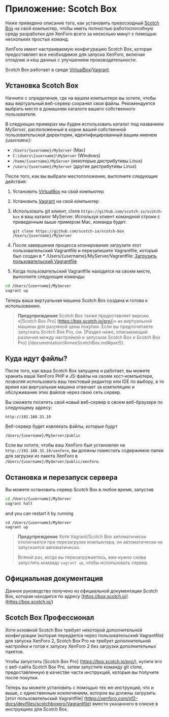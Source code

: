 # <a name="part0"></a>Приложение: Scotch Box
Ниже приведено описание того, как установить превосходный [Scotch Box](https://box.scotch.io/) на свой компьютер, чтобы иметь полностью работоспособную среду разработки для XenForo всего за несколько минут с помощью нескольких простых команд.

XenForo имеет настраиваемую конфигурацию Scotch Box, которая предоставляет все необходимое для запуска XenForo, включая отладчик и кеш данных с улучшением производительности.

Scotch Box работает в среде [VirtualBox](https://www.virtualbox.org/)/[Vagrant](https://www.vagrantup.com/).

## <a name="part1"></a>Установка Scotch Box
Начните с определения, где на вашем компьютере вы хотите, чтобы ваш виртуальный веб-сервер сохранял свои файлы. Рекомендуется выбрать место в домашнем каталоге вашего собственного пользователя.

В следующих примерах мы будем использовать каталог под названием *MyServer*, расположенный в корне вашей собственной пользовательской директории, идентифицированный вашим именем *{username}*:

* `/Users/{username}/MyServer` (Mac)
* `C:\Users\{username}\MyServer` (Windows)
* `/home/{username}/MyServer` (некоторые дистрибутивы Linux)
* `/users/{username}/MyServer` (другие дистрибутивы Linux)

После того, как вы выбрали местоположение, выполните следующие действия:

1. Установить [VirtualBox](https://www.virtualbox.org/) на свой компьютер
2. Установить [Vagrant](https://www.vagrantup.com/) на свой компьютер
3. Использовать git клиент, clone `https://github.com/scotch-io/scotch-box` в ваш каталог MyServer. Используя клиент командной строки с приведенным выше примером Mac, команда будет:

   `git clone https://github.com/scotch-io/scotch-box /Users/{username}/MyServer`

4. После завершения процесса клонирования загрузите этот пользовательский Vagrantfile и перезапишите Vagrantfile, который был создан в * /Users/{username}/MyServer/Vagrantfile: [Загрузить пользовательский Vagrantfile](https://xenforo.com/xf2-docs/dev/files/scotchbox/Vagrantfile).

5. Когда пользовательский Vagrantfile находится на своем месте, выполните следующие команды:
```bash
cd /Users/{username}/MyServer
vagrant up
```

Теперь ваша виртуальная машина Scotch Box создана и готова к использованию.

> **Предупреждение**
> Scotch Box также предоставляет версию «[Scotch Box Pro] (https://box.scotch.io/pro/)» их виртуальной машины для разумной цены покупки. Если вы предпочитаете запускать Scotch Box Pro, см. [Раздел ниже, описывающий различия между настройкой и запуском Scotch Box и Scotch Box Pro] (/documentation/AnnexScotchBox.md#part5).

## <a name="part2"></a>Куда идут файлы?
После того, как ваша Scotch Box запущена и работает, вы можете хранить ваши XenForo PHP и JS-файлы на своем хост-компьютере, позволяя использовать ваш текстовый редактор или IDE по выбору, в то время как виртуальная машина отвечает за компиляцию и обслуживание этих файлов через свою сеть сервер.

Вы сможете посетить свой новый веб-сервер в своем веб-браузере по следующему адресу:

`http://192.168.33.10`

Веб-сервер будет извлекать файлы, которые будут

`/Users/{username}/MyServer/public`

Если вы хотите, чтобы ваш XenForo был установлен на `http://192.168.33.10/xenforo`, вы должны поместить содержимое папки для загрузки из пакета XenForo в `/Users/{username}/MyServer/public/xenforo`.

## <a name="part3"></a>Остановка и перезапуск сервера
Вы можете остановить сервер Scotch Box в любое время, запустив
```bash
cd /Users/{username}/MyServer
vagrant halt
```
and you can restart it by running
```
cd /Users/{username}/MyServer
vagrant up
```

> **Предупреждение**
> Хотя Vagrant/Scotch Box автоматически отключается при перезагрузке компьютера, он автоматически не запускается автоматически.
> 
> Всякий раз, когда вы перезагружаетесь, вам нужно снова запустить команду `vagrant up`, чтобы использовать сервер.

## <a name="part4"></a>Официальная документация
Данное руководство получено из официальной документации Scotch Box, которая находится по адресу [https://box.scotch.io] (https://box.scotch.io/)
## <a name="part5"></a>Scotch Box Профессионал
Хотя основной Scotch Box требует некоторой дополнительной конфигурации (которая передается через пользовательский Vagrantfile) для запуска XenForo 2, Scotch Box Pro не требует дополнительной настройки и готов к запуску XenForo 2 без загрузки дополнительных пакетов.

Чтобы запустить [Scotch Box Pro] (https://box.scotch.io/pro/), купите его с веб-сайта Scotch Box Pro, затем запустите команду git clone, предоставленную в качестве части инструкций, которые вы получите после покупки.

Теперь вы можете установить с помощью тех же инструкций, что и выше, с единственным исключением, которое вы должны загрузить [этот пользовательский Vagrantfile] (https://xenforo.com/xf2-docs/dev/files/scotchboxpro/Vagrantfile) вместо указанного в списке в инструкциях для Scotch Box.